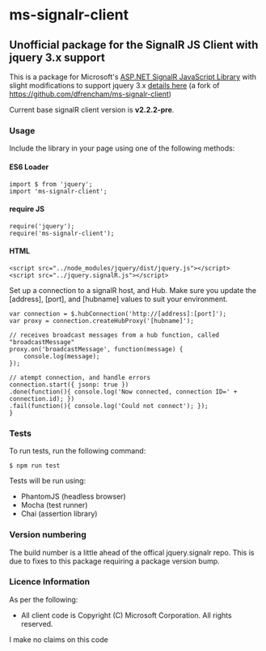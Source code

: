 # ms-signalr-client
## Unofficial package for the SignalR JS Client with jquery 3.x support

This is a package for Microsoft's [ASP.NET SignalR JavaScript Library](https://github.com/SignalR/SignalR/wiki/SignalR-JS-Client)
with slight modifications to support jquery 3.x [details here](https://github.com/SignalR/SignalR/compare/dev...PaulGiletich:dev)
(a fork of https://github.com/dfrencham/ms-signalr-client)

Current base signalR client version is **v2.2.2-pre**.

### Usage

Include the library in your page using one of the following methods:

#### ES6 Loader

```
import $ from 'jquery';
import 'ms-signalr-client';
```

#### require JS

```
require('jquery');
require('ms-signalr-client');
```

#### HTML

```
<script src="../node_modules/jquery/dist/jquery.js"></script>
<script src="../jquery.signalR.js"></script>
```

Set up a connection to a signalR host, and Hub. Make sure you update the [address], [port], and [hubname] values to suit your environment.

```
var connection = $.hubConnection('http://[address]:[port]');
var proxy = connection.createHubProxy('[hubname]');

// receives broadcast messages from a hub function, called "broadcastMessage"
proxy.on('broadcastMessage', function(message) {
    console.log(message);
});

// atempt connection, and handle errors
connection.start({ jsonp: true })
.done(function(){ console.log('Now connected, connection ID=' + connection.id); })
.fail(function(){ console.log('Could not connect'); });
}
```

### Tests

To run tests, run the following command:

```
$ npm run test
```

Tests will be run using:

- PhantomJS (headless browser)
- Mocha (test runner)
- Chai (assertion library)

### Version numbering

The build number is a little ahead of the offical jquery.signalr repo. This is due to fixes to this package requiring a package version bump.

### Licence Information

As per the following:

- All client code is Copyright (C) Microsoft Corporation. All rights reserved.

I make no claims on this code
